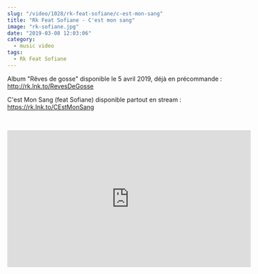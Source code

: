 ```yaml
--- 
slug: "/video/1028/rk-feat-sofiane/c-est-mon-sang"
title: "Rk Feat Sofiane - C'est mon sang"
image: "rk-sofiane.jpg"
date: "2019-03-08 12:03:06"
category:
  - music video
tags:
  - Rk Feat Sofiane
---
```

<p>Album "Rêves de gosse" disponible le 5 avril 2019, déjà en précommande : <a href="https://www.youtube.com/redirect?redir_token=2DBWtVGax3sPhihvSvzerXNarwh8MTU1MjEyODI4OUAxNTUyMDQxODg5&v=gp4pxOH1JRA&q=http%3A%2F%2Frk.lnk.to%2FRevesDeGosse&event=video_description" target="_blank">http://rk.lnk.to/RevesDeGosse</a></p>

<p>C'est Mon Sang (feat Sofiane) disponible partout en stream : <a href="https://www.youtube.com/redirect?redir_token=2DBWtVGax3sPhihvSvzerXNarwh8MTU1MjEyODI4OUAxNTUyMDQxODg5&v=gp4pxOH1JRA&q=https%3A%2F%2Frk.lnk.to%2FCEstMonSang&event=video_description" target="_blank">https://rk.lnk.to/CEstMonSang</a></p><br/><p><iframe width="560" height="315" src="https://www.youtube.com/embed/gp4pxOH1JRA" frameborder="0" allow="accelerometer; autoplay; encrypted-media; gyroscope; picture-in-picture" allowfullscreen></iframe></p>